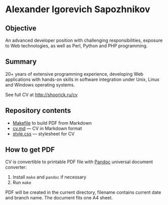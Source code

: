 # Alexander Igorevich Sapozhnikov

## Objective

An advanced developer position with challenging responsibilities,
exposure to Web technologies, as well as Perl, Python and PHP programming.

## Summary

20+ years of extensive programming experience, developing Web applications with
hands-on skills in software integration under Unix, Linux and Windows operating
systems.

See full CV at http://shoorick.ru/cv

## Repository contents

- [Makefile](Makefile) to build PDF from Markdown
- [cv.md](cv.md) — CV in Markdown format
- [style.css](style.css) — stylesheet for CV

## How to get PDF

CV is convertible to printable PDF file with
[Pandoc](https://pandoc.org/) universal document converter:

1. Install `make` and `pandoc` if necessary
2. Run `make`

PDF will be created in the current directory,
filename contains current date and branch name.
The document fits one A4 sheet.
